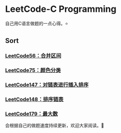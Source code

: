 # LeetCode-C Programming 
自己用C语言做题的一点心得。:star:
## Sort
### [LeetCode56：合并区间](Solutions/LeetCode56：合并区间.md)
### [LeetCode75：颜色分类](Solutions/LeetCode75：颜色分类.md)
### [LeetCode147：对链表进行插入排序](Solutions/LeetCode147：对链表进行插入排序.md)
### [LeetCode148：排序链表](Solutions/LeetCode148：排序链表.md)
### [LeetCode179：最大数](Solutions/LeetCode179：最大数.md)
会根据自己的做题速度持续更新，欢迎大家阅读。:raising_hand:
